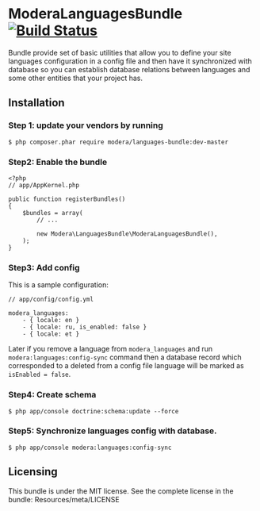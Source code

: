# ModeraLanguagesBundle [![Build Status](https://travis-ci.org/modera/foundation.svg?branch=2.x)](https://travis-ci.org/modera/foundation)

Bundle provide set of basic utilities that allow you to define your site languages configuration in a config file and
then have it synchronized with database so you can establish database relations between languages and some other
entities that your project has.

## Installation

### Step 1: update your vendors by running

    $ php composer.phar require modera/languages-bundle:dev-master

### Step2: Enable the bundle

    <?php
    // app/AppKernel.php

    public function registerBundles()
    {
        $bundles = array(
            // ...

            new Modera\LanguagesBundle\ModeraLanguagesBundle(),
        );
    }

### Step3: Add config

This is a sample configuration:

    // app/config/config.yml

    modera_languages:
        - { locale: en }
        - { locale: ru, is_enabled: false }
        - { locale: et }

Later if you remove a language from `modera_languages` and run `modera:languages:config-sync` command then a database
record which corresponded to a deleted from a config file language will be marked as `isEnabled = false`.

### Step4: Create schema

    $ php app/console doctrine:schema:update --force

### Step5: Synchronize languages config with database.

    $ php app/console modera:languages:config-sync

## Licensing

This bundle is under the MIT license. See the complete license in the bundle:
Resources/meta/LICENSE
